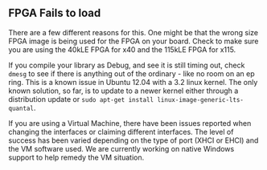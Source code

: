 ## FPGA Fails to load ##
There are a few different reasons for this.  One might be that the wrong size FPGA image is being used for the FPGA on your board.  Check to make sure you are using the 40kLE FPGA for x40 and the 115kLE FPGA for x115.

If you compile your library as Debug, and see it is still timing out, check `dmesg` to see if there is anything out of the ordinary - like no room on an ep ring.  This is a known issue in Ubuntu 12.04 with a 3.2 linux kernel.  The only known solution, so far, is to update to a newer kernel either through a distribution update or `sudo apt-get install linux-image-generic-lts-quantal`.

If you are using a Virtual Machine, there have been issues reported when changing the interfaces or claiming different interfaces.  The level of success has been varied depending on the type of port (XHCI or EHCI) and the VM software used.  We are currently working on native Windows support to help remedy the VM situation.